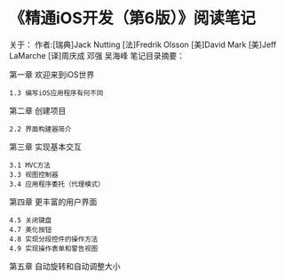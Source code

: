 # 《精通iOS开发（第6版）》阅读笔记
关于：
作者:[瑞典]Jack Nutting [法]Fredrik Olsson [美]David Mark [美]Jeff LaMarche [译]周庆成 邓强 吴海峰
笔记目录摘要：

第一章 欢迎来到iOS世界

    1.3 编写iOS应用程序有何不同

第二章 创建项目

    2.2 界面构建器简介

第三章 实现基本交互

    3.1 MVC方法
    3.3 视图控制器
    3.4 应用程序委托（代理模式）

第四章 更丰富的用户界面

    4.5 关闭键盘
    4.7 美化按钮
    4.8 实现分段控件的操作方法
    4.9 实现操作表单和警告视图

第五章 自动旋转和自动调整大小

